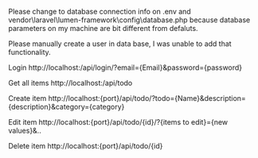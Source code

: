 Please change to database connection info on .env and vendor\laravel\lumen-framework\config\database.php because database parameters on my machine are bit different from defaluts.

Please manually create a user in data base, I was unable to add that functionality.

Login
http://localhost:<port>/api/login/?email={Email}&password={password}

Get all items
http://localhost:<port>/api/todo

Create item
http://localhost:{port}/api/todo/?todo={Name}&description={description}&category={category}

Edit item
http://localhost:{port}/api/todo/{id}/?{items to edit}={new values}&..

Delete item
http://localhost:{port}/api/todo/{id}

